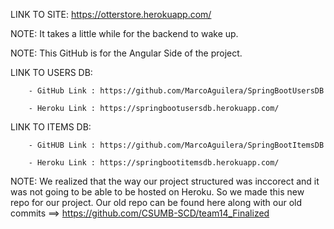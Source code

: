 LINK TO SITE: https://otterstore.herokuapp.com/

NOTE: It takes a little while for the backend to wake up.

NOTE: This GitHub is for the Angular Side of the project.

LINK TO USERS DB: 

        - GitHub Link : https://github.com/MarcoAguilera/SpringBootUsersDB
        
        - Heroku Link : https://springbootusersdb.herokuapp.com/

LINK TO ITEMS DB:

        - GitHUB Link : https://github.com/MarcoAguilera/SpringBootItemsDB
        
        - Heroku Link : https://springbootitemsdb.herokuapp.com/

NOTE: We realized that the way our project structured was inccorect and it was not going to be able to be hosted on Heroku. So we made this new repo for our project. Our old repo can be found here along with our old commits ==> https://github.com/CSUMB-SCD/team14_Finalized 
